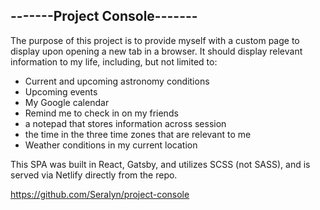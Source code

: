 ## -------Project Console-------

The purpose of this project is to provide myself with a custom page to display upon opening a new tab in a browser. It should display relevant information to my life, including, but not limited to:

- Current and upcoming astronomy conditions
- Upcoming events
- My Google calendar
- Remind me to check in on my friends
- a notepad that stores information across session
- the time in the three time zones that are relevant to me
- Weather conditions in my current location

This SPA was built in React, Gatsby, and utilizes SCSS (not SASS), and is served via Netlify directly from the repo.

https://github.com/Seralyn/project-console